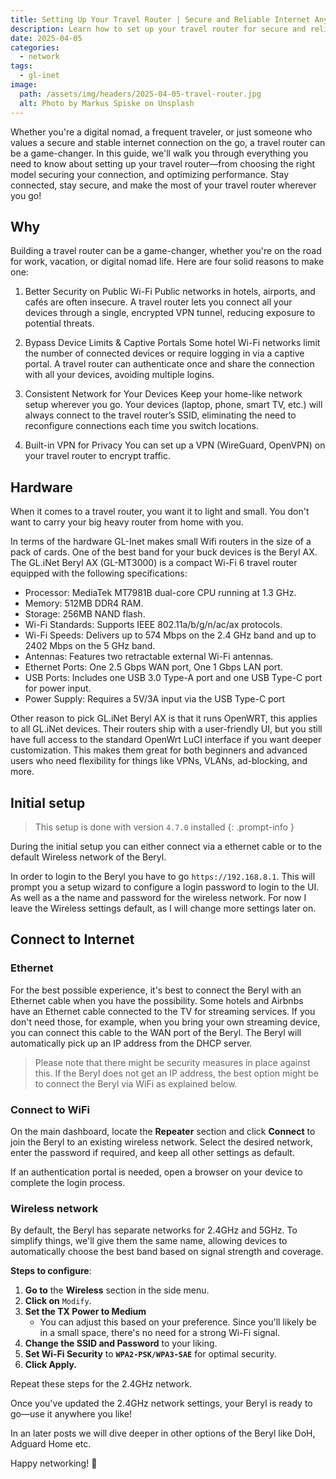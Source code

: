 ```yaml
---
title: Setting Up Your Travel Router | Secure and Reliable Internet Anywhere
description: Learn how to set up your travel router for secure and reliable internet on the go. Stay connected anywhere!
date: 2025-04-05
categories:
  - network
tags: 
  - gl-inet
image:
  path: /assets/img/headers/2025-04-05-travel-router.jpg
  alt: Photo by Markus Spiske on Unsplash
---
```


Whether you're a digital nomad, a frequent traveler, or just someone who values a secure and stable internet connection on the go, a travel router can be a game-changer. In this guide, we'll walk you through everything you need to know about setting up your travel router—from choosing the right model securing your connection, and optimizing performance. Stay connected, stay secure, and make the most of your travel router wherever you go!

## Why

Building a travel router can be a game-changer, whether you're on the road for work, vacation, or digital nomad life. Here are four solid reasons to make one:

1. Better Security on Public Wi-Fi
Public networks in hotels, airports, and cafés are often insecure. A travel router lets you connect all your devices through a single, encrypted VPN tunnel, reducing exposure to potential threats.

2. Bypass Device Limits & Captive Portals
Some hotel Wi-Fi networks limit the number of connected devices or require logging in via a captive portal. A travel router can authenticate once and share the connection with all your devices, avoiding multiple logins.

3. Consistent Network for Your Devices
Keep your home-like network setup wherever you go. Your devices (laptop, phone, smart TV, etc.) will always connect to the travel router’s SSID, eliminating the need to reconfigure connections each time you switch locations.

4. Built-in VPN for Privacy
You can set up a VPN (WireGuard, OpenVPN) on your travel router to encrypt traffic.

## Hardware 

When it comes to a travel router, you want it to light and small. You don't want to carry your big heavy router from home with you. 

In terms of the hardware GL-Inet makes small Wifi routers in the size of a pack of cards. 
One of the best band for your buck devices is the Beryl AX. The GL.iNet Beryl AX (GL-MT3000) is a compact Wi-Fi 6 travel router equipped with the following specifications:​

- Processor: MediaTek MT7981B dual-core CPU running at 1.3 GHz.​
- Memory: 512MB DDR4 RAM.​
- Storage: 256MB NAND flash.​
- Wi-Fi Standards: Supports IEEE 802.11a/b/g/n/ac/ax protocols.​
- Wi-Fi Speeds: Delivers up to 574 Mbps on the 2.4 GHz band and up to 2402 Mbps on the 5 GHz band.​
- Antennas: Features two retractable external Wi-Fi antennas.​
- Ethernet Ports: One 2.5 Gbps WAN port, One 1 Gbps LAN port.​
- USB Ports: Includes one USB 3.0 Type-A port and one USB Type-C port for power input.​
- Power Supply: Requires a 5V/3A input via the USB Type-C port

Other reason to pick GL.iNet Beryl AX is that it runs OpenWRT, this applies to all GL.iNet devices. Their routers ship with a user-friendly UI, but you still have full access to the standard OpenWrt LuCI interface if you want deeper customization. This makes them great for both beginners and advanced users who need flexibility for things like VPNs, VLANs, ad-blocking, and more. 

## Initial setup

> This setup is done with version `4.7.0` installed
{: .prompt-info }

During the initial setup you can either connect via a ethernet cable or to the default Wireless network of the Beryl. 

In order to login to the Beryl you have to go  `https://192.168.8.1`. This will prompt you a setup wizard to configure a login password to login to the UI.
As well as a the name and password for the wireless network. For now I leave the Wireless settings default, as I will change more settings later on. 

## Connect to Internet 

### Ethernet 

For the best possible experience, it's best to connect the Beryl with an Ethernet cable when you have the possibility. Some hotels and Airbnbs have an Ethernet cable connected to the TV for streaming services. If you don't need those, for example, when you bring your own streaming device, you can connect this cable to the WAN port of the Beryl. The Beryl will automatically pick up an IP address from the DHCP server.  

> Please note that there might be security measures in place against this. If the Beryl does not get an IP address, the best option might be to connect the Beryl via WiFi as explained below.

### Connect to WiFi 

On the main dashboard, locate the **Repeater** section and click **Connect** to join the Beryl to an existing wireless network. Select the desired network, enter the password if required, and keep all other settings as default.  

If an authentication portal is needed, open a browser on your device to complete the login process.

### Wireless network

By default, the Beryl has separate networks for 2.4GHz and 5GHz. To simplify things, we'll give them the same name, allowing devices to automatically choose the best band based on signal strength and coverage.  

**Steps to configure**:  
1. **Go to** the **Wireless** section in the side menu.  
2. **Click on** `Modify`.  
3. **Set the TX Power to Medium**  
   - You can adjust this based on your preference. Since you'll likely be in a small space, there's no need for a strong Wi-Fi signal.  
4. **Change the SSID and Password** to your liking.  
5. **Set Wi-Fi Security** to **`WPA2-PSK/WPA3-SAE`** for optimal security.  
6. **Click Apply.**  

Repeat these steps for the 2.4GHz network.

Once you've updated the 2.4GHz network settings, your Beryl is ready to go—use it anywhere you like! 

In an later posts we will dive deeper in other options of the Beryl like DoH, Adguard Home etc.

Happy networking! 🤝
